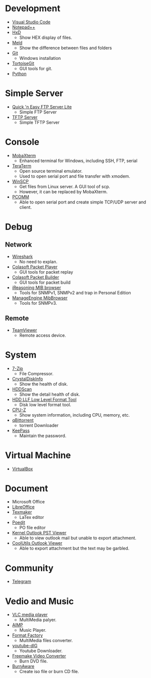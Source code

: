# Development
* [Visual Studio Code](https://code.visualstudio.com)
* [Notepad++](https://notepad-plus-plus.org/zh/)
* [HxD](https://mh-nexus.de/en/hxd/)
  - Show HEX display of files.
* [Meld](https://meldmerge.org)
  - Show the difference between files and folders
* [Git](https://git-scm.com)
  - Windows installation
* [TortoiseGit](https://tortoisegit.org)
  - GUI tools for git.
* [Python](https://www.python.org/downloads/)

# Simple Server
* [Quick 'n Easy FTP Server Lite](http://www.pablosoftwaresolutions.com/html/quick__n_easy_ftp_server_lite.html)
  - Simple FTP Server
* [TFTP Server](http://tftpd32.jounin.net/tftpd32_download.html)
  - Simple TFTP Server

# Console
* [MobaXterm](https://mobaxterm.mobatek.net)
  - Enhanced terminal for Windows, including SSH, FTP, serial
* [TeraTerm](https://ttssh2.osdn.jp)
  - Open source terminal emulator.
  - Used to open serial port and file transfer with xmodem.
* [WinSCP](https://winscp.net/eng/download.php)
  - Get files from Linux server. A GUI tool of scp.
  - However, it can be replaced by MobaXterm.
* [PCOMM](https://www.moxa.com/Moxa/media/PDIM/S100000217/moxa-pcomm-lite-utility-v1.6.zip)
  - Able to open serial port and create simple TCP/UDP server and client.

# Debug
## Network
* [Wireshark](https://www.wireshark.org/download.html)
  - No need to explan.
* [Colasoft Packet Player](https://www.colasoft.com/packet_player/)
  - GUI tools for packet replay
* [Colasoft Packet Builder](https://www.colasoft.com/packet_builder/)
  - GUI tools for packet build
* [iReasoning MIB browser](https://www.ireasoning.com/mibbrowser.shtml)
  - Tools for SNMPv1, SNMPv2 and trap in Personal Edition
* [ManageEngine MibBrowser](https://www.manageengine.com/products/mibbrowser-free-tool/)
  - Tools for SNMPv3.

## Remote
* [TeamViewer](https://www.teamviewer.com/tw/download/windows/)
  - Remote access device.

# System
* [7-Zip](https://www.developershome.com/7-zip/)
  - File Compressor.
* [CrystalDiskInfo](https://crystalmark.info/en/software/crystaldiskinfo/)
  - Show the health of disk.
* [HDDScan](http://hddscan.com/)
  - Show the detail health of disk.
* [HDD LLF Low Level Format Tool](http://hddguru.com/software/HDD-LLF-Low-Level-Format-Tool/)
  - Disk low level format tool.
* [CPU-Z](https://www.cpuid.com/softwares/cpu-z.html)
  - Show system information, including CPU, memory, etc.
* [qBittorrent](https://www.qbittorrent.org/)
  - torrent Downloader
* [KeePass](https://keepass.info)
  - Maintain the password.

# Virtual Machine
* [VirtualBox](https://www.virtualbox.org)

# Document
* Microsoft Office
* [LibreOffice](https://zh-tw.libreoffice.org)
* [Texmaker](https://www.xm1math.net/texmaker/)
  - LaTex editor
* [Poedit](https://poedit.net/download)
  - PO file editor
* [Kernel Outlook PST Viewer](https://www.nucleustechnologies.com/pst-viewer.html)
  - Able to view outlook mail but unable to export attachment.
* [CoolUtils Outlook Viewer](https://www.coolutils.com/OutlookViewer)
  - Able to export attachment but the text may be garbled.

# Community
* [Telegram](https://telegram.org)

# Vedio and Music
* [VLC media player](https://www.videolan.org/vlc/index.zh-TW.html)
  - MultiMedia palyer.
* [AIMP](http://www.aimp.ru)
  - Music Player.
* [Format Factory](http://www.pcfreetime.com)
  - MultiMedia files converter.
* [youtube-dlG](https://github.com/MrS0m30n3/youtube-dl-gui)
  - Youtube Downloader.
* [Freemake Video Converter](https://www.freemake.com/tw/free_video_converter/)
  - Burn DVD file.
* [BurnAware](http://www.burnaware.com)
  - Create iso file or burn CD file.
